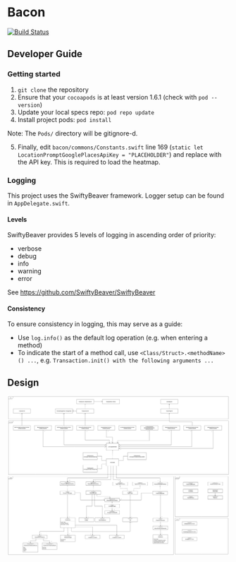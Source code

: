 # Bacon
[![Build Status](https://travis-ci.com/cs3217-crispybacon/bacon.svg?branch=master)](https://travis-ci.com/cs3217-crispybacon/bacon)

## Developer Guide
### Getting started
1. `git clone` the repository
2. Ensure that your `cocoapods` is at least version 1.6.1 (check with `pod --version`)
3. Update your local specs repo: `pod repo update`
4. Install project pods: `pod install`

Note: The `Pods/` directory will be gitignore-d.

5. Finally, edit `bacon/commons/Constants.swift` line 169 (`static let LocationPromptGooglePlacesApiKey = "PLACEHOLDER"`) and replace with the API key. This is required to load the heatmap.

### Logging
This project uses the SwiftyBeaver framework.
Logger setup can be found in `AppDelegate.swift`. 

#### Levels
SwiftyBeaver provides 5 levels of logging in ascending order of priority:
* verbose
* debug
* info
* warning
* error

See https://github.com/SwiftyBeaver/SwiftyBeaver

#### Consistency
To ensure consistency in logging, this may serve as a guide:
* Use `log.info()` as the default log operation (e.g. when entering a method)
* To indicate the start of a method call, use `<Class/Struct>.<methodName>() ...`,
e.g. `Transaction.init() with the following arguments ...`

## Design

![Class-Diagram](/class-diagram.png)
